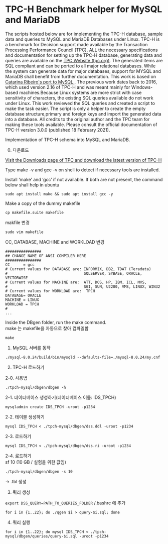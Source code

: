 # TPC-H Benchmark helper for MySQL and MariaDB


The scripts hosted below are for implementing the TPC-H database, sample data and queries to MySQL and MariaDB Databases under Linux.
TPC-H is a benchmark for Decision support made available by the Transaction Processing Performance Council (TPC). 
ALL the necessary specifications and documentation for setting up the TPC-H database, generating data and queries are available on the [TPC Website (tpc.org)](http://tpc.org/tpc_documents_current_versions/current_specifications5.asp).
The generated items are SQL compliant and can be ported to all major relational databases. While the system can generate data for major databases, support for MYSQL and MariaDB shall benefit from further documentation.
This work is based on [
Catarina Ribeiro's port to MySQL ](https://github.com/catarinaribeir0/queries-tpch-dbgen-mysql). The previous work dates back to 2016, which used version 2.16 of TPC-H and was meant mainly for Windows-based machines.Because Linux systems are more strict with case sensitivity of characters, the existing SQL queries available do not work under Linux.
This work reviewed the SQL queries and created a script to make the task easier. The script is only a helper to create the empty database structure,primary and foreign keys and import the generated data into a database.  All credits to the original author and the TPC team for making these tools available. Please consult the official documentation of TPC-H version 3.0.0 (published 18 February 2021).

Implementation of TPC-H schema into MySQL and MariaDB. 


0. 다운로드 
 
[Visit the Downloads page of TPC and download the latest version of TPC-H](http://tpc.org/tpc_documents_current_versions/current_specifications5.asp)  

 

Type make -v and gcc -v on shell to detect if necessary tools are installed.

Install ‘make’ and ‘gcc’ if not available. If both are not present, the command below shall help in ubuntu
```
sudo apt install make && sudo apt install gcc -y
```  

Make a copy of the dummy makefile  
```
cp makefile.suite makefile
```  

makfile 변경 
```
sudo vim makefile
```  
 
CC, DATABASE, MACHINE and WORKLOAD 변경

```
################
## CHANGE NAME OF ANSI COMPILER HERE
################
CC      = gcc
# Current values for DATABASE are: INFORMIX, DB2, TDAT (Teradata)
#                                  SQLSERVER, SYBASE, ORACLE, VECTORWISE
# Current values for MACHINE are:  ATT, DOS, HP, IBM, ICL, MVS, 
#                                  SGI, SUN, U2200, VMS, LINUX, WIN32 
# Current values for WORKLOAD are:  TPCH
DATABASE= ORACLE
MACHINE = LINUX
WORKLOAD = TPCH
#
...
```  
Inside the DBgen folder, run the make command.   
make 는 makefile을 자동으로 찾아 컴파일함 

```
make
```
  
1. MySQL 서버를 동작

```
./mysql-8.0.24/build/bin/mysqld --defaults-file=./mysql-8.0.24/my.cnf
```

2. TPC-H 로드하기

2-0. 사용법

```
./tpch-mysql/dbgen/dbgen -h
```

2-1. 데이터베이스 생성하기(데이터베이스 이름: IDS_TPCH)

```
mysqladmin create IDS_TPCH -uroot -p1234
```

2-2. 테이블 생성하기

```
mysql IDS_TPCH < ./tpch-mysql/dbgen/dss.ddl -uroot -p1234
```

2-3. 로드하기  

```
mysql IDS_TPCH < ./tpch-mysql/dbgen/dss.ri -uroot -p1234
```

2-4. 로드하기  
sf 10 (10 GB / 실험을 위한 값임)   

```
./tpch-mysql/dbgen/dbgen -s 10
```  
-> .tbl 생성

3. 쿼리 생성 

` export DSS_QUERY=PATH_TO_QUERIES_FOLDER ` /.bashrc 에 추가 


```
for i in {1..22}; do ./qgen $i > query-$i.sql; done
```
4. 쿼리 실행 

```
for i in {1..22}; do mysql IDS_TPCH < ./tpch-mysql/dbgen/queries/query-$i.sql -uroot -p1234
```






